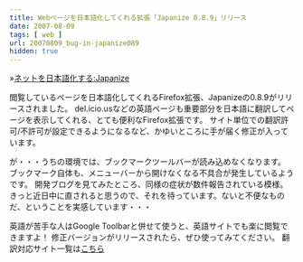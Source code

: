 ```yaml
---
title: Webページを日本語化してくれる拡張「Japanize 0.8.9」リリース
date: 2007-08-09
tags: [ web ]
url: 20070809_bug-in-japanize089
hidden: true
---
```

&raquo;<a href="http://japanize.31tools.com/">ネットを日本語化する:Japanize</a>

閲覧しているページを日本語化してくれるFirefox拡張、Japanizeの0.8.9がリリースされました。
del.icio.usなどの英語ページも重要部分を日本語に翻訳してページを表示してくれる、とても便利なFirefox拡張です。
サイト単位での翻訳許可/不許可が設定できるようになるなど、かゆいところに手が届く修正が入っています。

が・・・うちの環境では、ブックマークツールバーが読み込めなくなります。
ブックマーク自体も、メニューバーから開けなくなる不具合が発生しているようです。
開発ブログを見てみたところ、同様の症状が数件報告されている模様。
きっと近日中に直されると思うので、それを待っています。ないと不便なものだ、ということを実感しています・・・

英語が苦手な人はGoogle Toolbarと併せて使うと、英語サイトでも楽に閲覧できますよ！
修正バージョンがリリースされたら、ぜひ使ってみてください。
翻訳対応サイト一覧は<a href="http://japanize.31tools.com/index.cgi/list">こちら</a>
